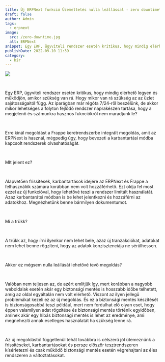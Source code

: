 ```yaml
---
title: Új ERPNext funkció Üzemeltetés nulla leállással - zero downtime*
draft: false
author: Admin
tags:
  - erpnext
image:
  src: /zero-downtime.jpg
  alt: ERPNext
snippet: Egy ERP, ügyviteli rendszer esetén kritikus, hogy mindig elérhető legyen és működjön, amikor szükség van rá. Hogy mikor van rá szükség az az üzlet sajátosságaitól függ.
publishDate: 2022-09-10 11:39
category:
  - hír
---
```


<p><img src="/images/zero-downtime.jpg"></p><p><br></p><p>Egy ERP, ügyviteli rendszer esetén kritikus, hogy mindig elérhető legyen és működjön, amikor szükség van rá. Hogy mikor van rá szükség az az üzlet sajátosságaitól függ. Az iparágban már régóta 7/24-ről beszélünk, de akkor mikor lehetséges a folyton fejlődő rendszer naprakészen tartása, hogy a megjelenő és számunkra hasznos fuknciókról nem maradjunk le?</p><p><br></p><p>Erre kínál megoldást a Frappe keretrendszerbe integrált megoldás, amit az ERPNext is használ, mégpedig úgy, hogy bevezeti a karbantartási módba kapcsolt rendszerek olvashatóságát.</p><p><br></p><p>MIt jelent ez?</p><p><br></p><p>Alapvetően frissítések, karbantartások idejére az ERPNext és Frappe a felhasználók számára korábban nem volt hozzáférhető. Ezt oldja fel most ezzel az új funkcióval, hogy lehetővé teszi a rendszer limitált használatát. Azaz karbantarátsi módban is be lehet jelentkezni és hozzáférni az adatokhoz. Megnézhetünk&nbsp;benne bármilyen dokumentumot.</p><p><br></p><p>Mi a trükk?</p><p><br></p><p>A trükk az, hogy írni ilyenkor nem lehet bele, azaz új tranzakciókat, adatokat nem lehet benne rögzíteni, hogy az adatok konzisztenciája ne sérülhessen.</p><p><br></p><p>Akkor ez mégsem nulla leállását lehetővé tevő megoldás?</p><p><br></p><p>Valóban nem teljesen az, de azért említjük így, mert korábban a nagyobb weboldalak esetén akár egy biztonsági mentés is hosszabb időbe telhetett, amíg az oldal egyáltalán nem volt elérhető. Viszont az ilyen jellegű problémákat kezeli ez az új megoldás. És ez a biztonsági mentés készítését is biztonságosabbá teszi például, mert nem fordulhat elő olyan eset, hogy éppen valamilyen adat rögzítése és biztonsági mentés történik egyidőben, aminek akár egy hibás biztonsági mentés is lehet az eredménye, ami megnehezíti annak esetleges használatát ha szükség lenne rá.</p><p><br></p><p>Az új megoldástól függetlenül tehát továbbra is célszerű jól ütemeznünk a frissítéseket, karbantartásokat és persze először tesztrendszeren kísérletezni és csak működő biztonsági mentés esetén végrehajtani az éles rendszeren a változtatásokat.</p>
